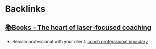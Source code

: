 
# Backlinks
## [📚Books - The heart of laser-focused coaching](<📚Books - The heart of laser-focused coaching.md>)
- Remain professional with your client. [coach proferssional boundary](<coach proferssional boundary.md>)

